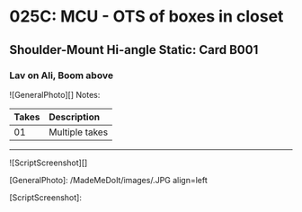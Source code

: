 # 025C: MCU - OTS of boxes in closet

## Shoulder-Mount Hi-angle Static: Card B001

### Lav on Ali, Boom above

![GeneralPhoto][]
Notes: 

| Takes | Description |
|:---|:----|
| 01 | Multiple takes |

----

![ScriptScreenshot][]


[GeneralPhoto]:  /MadeMeDoIt/images/.JPG align=left

[ScriptScreenshot]: 